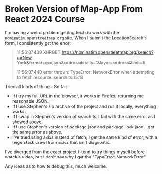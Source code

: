 # Broken Version of Map-App From React 2024 Course

I'm having a weird problem getting fetch to work with the `nominatim.openstreetmap.org` site.  When I submit the LocationSearch's form, I consistently get the error:

> 11:56:07.439
> XHRGET
> https://nominatim.openstreetmap.org/search?q=New York&format=geojson&addressdetails=1&layer=address&limit=5
> 
> 11:56:07.440 error thrown:  TypeError: NetworkError when attempting to fetch resource. search.ts:15:13

Tried all kinds of things.  So far:

* If I try my full URL in the browser, it works in Firefox, returning me reasonable JSON.
* If I use Stephen's zip archive of the project and run it locally, everything works.
* If I swap in Stephen's version of search.ts, I fail with the same error as I showed above.
* If I use Stephen's version of package.json and package-lock.json, I get the same error as above.
* I've tried using axios instead of fetch; I get the same kind of error, with a huge stack crawl from axios that isn't diagnostic.

I've diverged from the exact project (I tend to try things myself before I watch a video, but I don't see why I get the "TypeError: NetworkError"

Any ideas as to how to debug this, much welcome.
